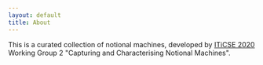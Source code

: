 ```yaml
---
layout: default
title: About
---
```


This is a curated collection of notional machines,
developed by [ITiCSE 2020](http://iticse.acm.org/working-group-details/) Working Group 2
"Capturing and Characterising Notional Machines".

